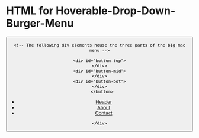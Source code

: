 # HTML for Hoverable-Drop-Down-Burger-Menu

<!-- The first div will be the parent container for the button and dropdown menu -->

<div class="dropdown">
  
  <button class="dropbtn" id="hamburger-button">
    
    <!-- The following div elements house the three parts of the big mac menu -->
    
    <div id="button-top">
    </div>
    <div id="button-mid">
    </div>
    <div id="button-bot">
    </div>
      </button>
  
  <!-- The following div element is houses what will be displayed in the drop down menu on hover -->
  
  <div class="dropdown_content">
     <ul>
      <li>
        <a href="">Header</a>
      </li>
      <li>
        <a href="">About</a>
      </li>
      <li>
        <a href="">Contact</a>
      </li>
      </ul>
    </div>
      
    </div>
